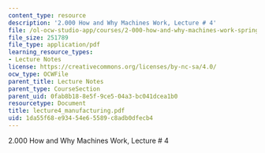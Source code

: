 ```yaml
---
content_type: resource
description: '2.000 How and Why Machines Work, Lecture # 4'
file: /ol-ocw-studio-app/courses/2-000-how-and-why-machines-work-spring-2002/1da55f68e93454e65589c8adb0dfecb4_lecture4_manufacturing.pdf
file_size: 251789
file_type: application/pdf
learning_resource_types:
- Lecture Notes
license: https://creativecommons.org/licenses/by-nc-sa/4.0/
ocw_type: OCWFile
parent_title: Lecture Notes
parent_type: CourseSection
parent_uid: 0fab8b18-8e5f-9ce5-04a3-bc041dcea1b0
resourcetype: Document
title: lecture4_manufacturing.pdf
uid: 1da55f68-e934-54e6-5589-c8adb0dfecb4
---
```

2.000 How and Why Machines Work, Lecture # 4